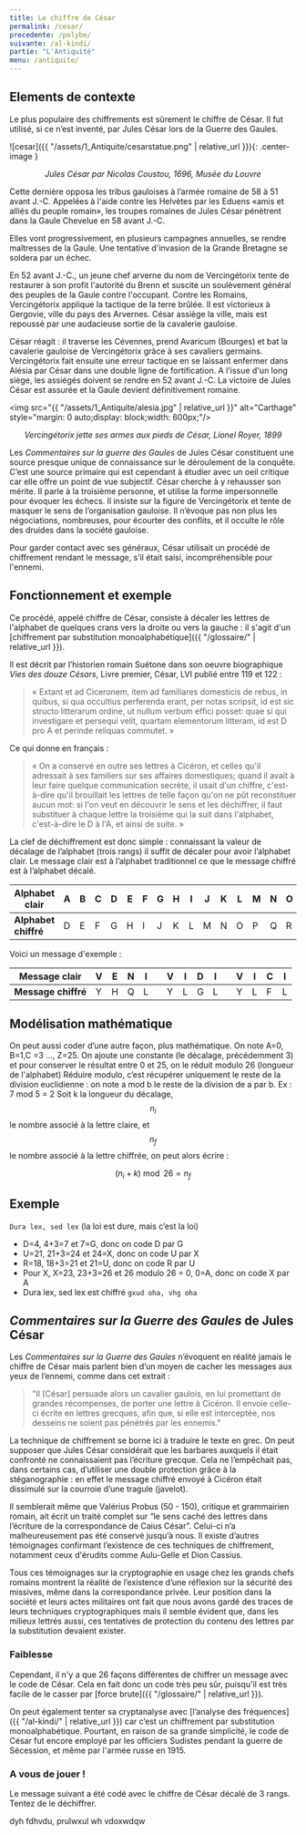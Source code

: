 ```yaml
---
title: Le chiffre de César
permalink: /cesar/
precedente: /polybe/
suivante: /al-kindi/
partie: "L'Antiquité"
menu: /antiquite/
---
```


## Elements de contexte

Le plus populaire des chiffrements est sûrement le chiffre de César. Il fut utilisé, si ce n’est inventé, par Jules César lors de la Guerre des Gaules.

![cesar]({{ "/assets/1_Antiquite/cesarstatue.png" | relative_url }}){: .center-image }
<p align="center"> <em>Jules César par Nicolas Coustou, 1696, Musée du Louvre</em> </p>

Cette dernière opposa les tribus gauloises à l’armée romaine de 58 à 51 avant J.-C. Appelées à l'aide contre les Helvètes par les Eduens «amis et alliés du peuple romain», les troupes romaines de Jules César pénètrent dans la Gaule Chevelue en 58 avant J.-C.

Elles vont progressivement, en plusieurs campagnes annuelles, se rendre maîtresses de la Gaule. Une tentative d'invasion de la Grande Bretagne se soldera par un échec.

En 52 avant J.-C., un jeune chef arverne du nom de Vercingétorix tente de restaurer à son profit l'autorité du Brenn et suscite un soulèvement général des peuples de la Gaule contre l'occupant. Contre les Romains, Vercingétorix applique la tactique de la terre brûlée. Il est victorieux à Gergovie, ville du pays des Arvernes. César assiège la ville, mais est repoussé par une audacieuse sortie de la cavalerie gauloise.


César réagit : il traverse les Cévennes, prend Avaricum (Bourges) et bat la cavalerie gauloise de Vercingétorix grâce à ses cavaliers germains. Vercingétorix fait ensuite une erreur tactique en se laissant enfermer dans Alésia par César dans une double ligne de fortification. A l'issue d'un long siège, les assiégés doivent se rendre en 52 avant J.-C. La victoire de Jules César est assurée et la Gaule devient définitivement romaine.

<img src="{{ "/assets/1_Antiquite/alesia.jpg" | relative_url }}" alt="Carthage" style="margin: 0 auto;display: block;width: 600px;"/>
<p align="center"> <em>Vercingétorix jette ses armes aux pieds de César, Lionel Royer, 1899</em> </p>

Les *Commentaires sur la guerre des Gaules* de Jules César constituent une source presque unique de connaissance sur le déroulement de la conquête. C’est une source primaire qui est cependant à étudier avec un oeil critique car elle offre un point de vue subjectif. César cherche à y rehausser son mérite. II parle à la troisième personne, et utilise la forme impersonnelle pour évoquer les échecs. Il insiste sur la figure de Vercingétorix et tente de masquer le sens de l’organisation gauloise. Il n’évoque pas non plus les négociations, nombreuses, pour écourter des conflits, et il occulte le rôle des druides dans la société gauloise.

Pour garder contact avec ses généraux, César utilisait un procédé de chiffrement rendant le message, s’il était saisi, incompréhensible pour l'ennemi.

## Fonctionnement et exemple

Ce procédé, appelé chiffre de César, consiste à décaler les lettres de l'alphabet de quelques crans vers la droite ou vers la gauche : il s'agit d'un [chiffrement par substitution monoalphabétique]({{ "/glossaire/" | relative_url }}).

Il est décrit par l’historien romain Suétone dans son oeuvre biographique *Vies des douze Césars*, Livre premier, César, LVI publié entre 119 et 122 :
 > « Extant et ad Ciceronem, item ad familiares domesticis de rebus, in quibus, si qua occultius perferenda erant, per notas scripsit, id est sic structo litterarum ordine, ut nullum verbum effici posset: quae si qui investigare et persequi velit, quartam elementorum litteram, id est D pro A et perinde reliquas commutet. »

Ce qui donne en français :
> « On a conservé en outre ses lettres à Cicéron, et celles qu'il adressait à ses familiers sur ses affaires domestiques; quand il avait à leur faire quelque communication secrète, il usait d'un chiffre, c'est-à-dire qu'il brouillait les lettres de telle façon qu'on ne pût reconstituer aucun mot: si l'on veut en découvrir le sens et les déchiffrer, il faut substituer à chaque lettre la troisième qui la suit dans l'alphabet, c'est-à-dire le D à l'A, et ainsi de suite. »

La clef de déchiffrement est donc simple : connaissant la valeur de décalage de l’alphabet (trois rangs) il suffit de décaler pour avoir l’alphabet clair. Le message clair est à l’alphabet traditionnel ce que le message chiffré est à l’alphabet décalé.


| **Alphabet clair**   | A | B | C | D | E | F | G | H | I | J | K | L | M | N | O | P | Q | R | S | T | U | V | W | X | Y | Z |
|----------------------|---|---|---|---|---|---|---|---|---|---|---|---|---|---|---|---|---|---|---|---|---|---|---|---|---|---|
| **Alphabet chiffré** | D | E | F | G | H | I | J | K | L | M | N | O | P | Q | R | S | T | U | V | W | X | Y | Z | A | B | C |

Voici un message d'exemple :


| **Message clair**   | V | E | N | I |   | V | I | D | I |   | V | I | C | I |
|---------------------|---|---|---|---|---|---|---|---|---|---|---|---|---|---|
| **Message chiffré** | Y | H | Q | L |   | Y | L | G | L |   | Y | L | F | L |

## Modélisation mathématique

On peut aussi coder d’une autre façon, plus mathématique. On note A=0, B=1,C =3 ..., Z=25. On ajoute une constante (le décalage, précédemment 3) et pour conserver le résultat entre 0 et 25, on le réduit modulo 26 (longueur de l'alphabet)
Réduire modulo, c’est récupérer uniquement le reste de la division euclidienne : on note a mod b le reste de la division de a par b.  Ex : 7 mod 5 = 2
Soit k la longueur du décalage, $$ n_{i} $$ le nombre associé à la lettre claire, et $$ n_{f} $$ le nombre associé à la lettre chiffrée, on peut alors écrire :

$$ (n_{i} + k) \bmod 26 = n_{f} $$

## Exemple

`Dura lex, sed lex` (la loi est dure, mais c’est la loi)

* D=4, 4+3=7 et 7=G, donc on code D par G
* U=21, 21+3=24 et 24=X, donc on code U par X
* R=18, 18+3=21 et 21=U, donc on code R par U
* Pour X, X=23, 23+3=26 et 26 modulo 26 = 0, 0=A, donc on code X par A
* Dura lex, sed lex est chiffré `gxud oha, vhg oha`

## *Commentaires sur la Guerre des Gaules* de Jules César

Les *Commentaires sur la Guerre des Gaules* n’évoquent en réalité jamais le chiffre de César mais parlent bien d’un moyen de cacher les messages aux yeux de l’ennemi, comme dans cet extrait :
>"Il [César] persuade alors un cavalier gaulois, en lui promettant de grandes récompenses, de porter une lettre à Cicéron. Il envoie celle-ci écrite en lettres grecques, afin que, si elle est interceptée, nos desseins ne soient pas pénétrés par les ennemis."

La technique de chiffrement se borne ici à traduire le texte en grec. On peut supposer que Jules César considérait que les barbares auxquels il était confronté ne connaissaient pas l’écriture grecque. Cela ne l’empêchait pas, dans certains cas, d’utiliser une double protection grâce à la stéganographie : en effet le message chiffré envoyé à Cicéron était dissimulé sur la courroie d’une tragule (javelot).

Il semblerait même que Valérius Probus (50 - 150), critique et grammairien romain, ait écrit un traité complet sur “le sens caché des lettres dans l’écriture de la correspondance de Caius César”. Celui-ci n’a malheureusement pas été conservé jusqu’à nous. Il existe d’autres témoignages confirmant l’existence de ces techniques de chiffrement, notamment ceux d'érudits comme Aulu-Gelle et Dion Cassius.

Tous ces témoignages sur la cryptographie en usage chez les grands chefs romains montrent la réalité de l’existence d’une réflexion sur la sécurité des missives, même dans la correspondance privée. Leur position dans la société et leurs actes militaires ont fait que nous avons gardé des traces de leurs techniques cryptographiques mais il semble évident que, dans les milieux lettrés aussi, ces tentatives de protection du contenu des lettres par la substitution devaient exister.

### Faiblesse

Cependant, il n'y a que 26 façons différentes de chiffrer un message avec le code de César. Cela en fait donc un code très peu sûr, puisqu'il est très facile de le casser par [force brute]({{ "/glossaire/" | relative_url }}).

On peut également tenter sa cryptanalyse avec [l’analyse des fréquences]({{ "/al-kindi/" | relative_url }}) car c’est un chiffrement par substitution monoalphabétique. Pourtant, en raison de sa grande simplicité, le code de César fut encore employé par les officiers Sudistes pendant la guerre de Sécession, et même par l'armée russe en 1915.

### A vous de jouer !

Le message suivant a été codé avec le chiffre de César décalé de 3 rangs. Tentez de le déchiffrer.

dyh fdhvdu, prulwxul wh vdoxwdqw
